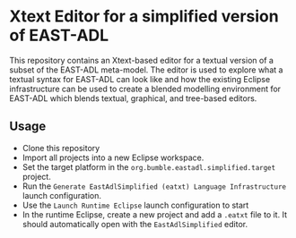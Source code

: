 # Xtext Editor for a simplified version of EAST-ADL

This repository contains an Xtext-based editor for a textual version of a subset of the EAST-ADL meta-model. The editor is used to explore what a textual syntax for EAST-ADL can look like and how the existing Eclipse infrastructure can be used to create a blended modelling environment for EAST-ADL which blends textual, graphical, and tree-based editors.

## Usage

* Clone this repository
* Import all projects into a new Eclipse workspace.
* Set the target platform in the `org.bumble.eastadl.simplified.target` project.
* Run the `Generate EastAdlSimplified (eatxt) Language Infrastructure` launch configuration.
* Use the `Launch Runtime Eclipse` launch configuration to start
* In the runtime Eclipse, create a new project and add a `.eatxt` file to it. It should automatically open with the `EastAdlSimplified` editor.